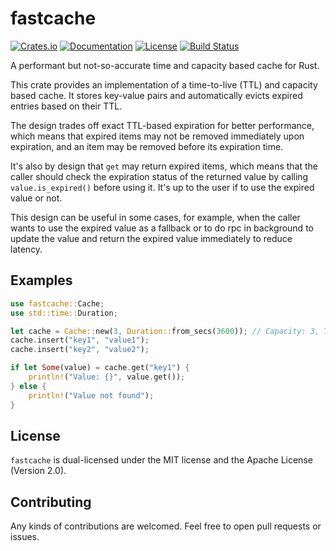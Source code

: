 # fastcache

[![Crates.io](https://img.shields.io/crates/v/fastcache)](https://crates.io/crates/fastcache)
[![Documentation](https://docs.rs/fastcache/badge.svg)](https://docs.rs/fastcache)
[![License](https://img.shields.io/crates/l/fastcache)](#license)
[![Build Status][actions-badge]][actions-url]

[actions-badge]: https://github.com/PureWhiteWu/fastcache/actions/workflows/rust.yml/badge.svg
[actions-url]: https://github.com/PureWhiteWu/fastcache/actions/workflows/rust.yml

A performant but not-so-accurate time and capacity based cache for Rust.

This crate provides an implementation of a time-to-live (TTL) and capacity based cache.
It stores key-value pairs and automatically evicts expired entries based on their TTL.

The design trades off exact TTL-based expiration for better performance,
which means that expired items may not be removed immediately upon expiration,
and an item may be removed before its expiration time.

It's also by design that `get` may return expired items, which means that the caller should
check the expiration status of the returned value by calling `value.is_expired()`
before using it. It's up to the user if to use the expired value or not.

This design can be useful in some cases, for example, when the caller wants to use the
expired value as a fallback or to do rpc in background to update the value and return
the expired value immediately to reduce latency.

## Examples

```rust
use fastcache::Cache;
use std::time::Duration;

let cache = Cache::new(3, Duration::from_secs(3600)); // Capacity: 3, TTL: 1 hour
cache.insert("key1", "value1");
cache.insert("key2", "value2");

if let Some(value) = cache.get("key1") {
    println!("Value: {}", value.get());
} else {
    println!("Value not found");
}
```

## License

`fastcache` is dual-licensed under the MIT license and the Apache License (Version 2.0).

## Contributing

Any kinds of contributions are welcomed. Feel free to open pull requests or issues.
